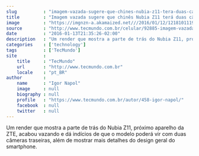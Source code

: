 ```yaml
---
slug          : "imagem-vazada-sugere-que-chines-nubia-z11-tera-duas-cameras-traseiras"
title         : "Imagem vazada sugere que chinês Nubia Z11 terá duas câmeras traseiras"
image         : "https://imgnzn-a.akamaized.net///2016/01/12/12181011197514-t1200x480.jpg"
source        : "http://www.tecmundo.com.br/celular/92885-imagem-vazada-sugere-chines-nubia-z11-tera-duas-cameras-traseiras.htm"
date          : "2016-01-13T21:35:26-02:00"
description   : "Um render que mostra a parte de trás do Nubia Z11, próximo aparelho da ZTE, acabou vazando e dá indícios de que o modelo poderá vir com duas câmeras traseiras, além de mostrar mais detalhes do design geral do smartphone."
categories    : ['technology']
tags          : ['TecMundo']
site          :
    title     : "TecMundo"
    url       : "http://www.tecmundo.com.br"
    locale    : "pt_BR"
author        :
    name      : "Igor Napol"
    image     : null
    biography : null
    profile   : "https://www.tecmundo.com.br/autor/458-igor-napol/"
    facebook  : null
    twitter   : null
---
```


Um render que mostra a parte de trás do Nubia Z11, próximo aparelho da ZTE, acabou vazando e dá indícios de que o modelo poderá vir com duas câmeras traseiras, além de mostrar mais detalhes do design geral do smartphone.
